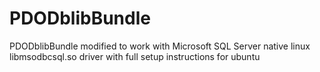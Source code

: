 PDODblibBundle
==============

PDODblibBundle modified to work with Microsoft SQL Server native linux libmsodbcsql.so driver with full setup instructions for ubuntu
